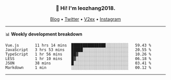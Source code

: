 <h3 align="center">👋 Hi! I'm leozhang2018.</h3>
<p align="center">
  <a href="https://leozhang2018.me">Blog</a> •
  <a href="https://twitter.com/leozhang2018">Twitter</a> •
  <a href="https://www.v2ex.com/member/leozhang">V2ex</a> •
  <a href="https://www.instagram.com/leozhanghere">Instagram</a>
</p>

-------

📊 **Weekly development breakdown**
<!--START_SECTION:waka-->

```text
Vue.js       11 hrs 14 mins  ███████████████░░░░░░░░░░   59.43 %
JavaScript   3 hrs 53 mins   █████░░░░░░░░░░░░░░░░░░░░   20.55 %
TypeScript   1 hr 56 mins    ██▓░░░░░░░░░░░░░░░░░░░░░░   10.26 %
LESS         1 hr 10 mins    █▓░░░░░░░░░░░░░░░░░░░░░░░   06.18 %
JSON         38 mins         █░░░░░░░░░░░░░░░░░░░░░░░░   03.41 %
Markdown     1 min           ░░░░░░░░░░░░░░░░░░░░░░░░░   00.12 %
```

<!--END_SECTION:waka-->
-------

